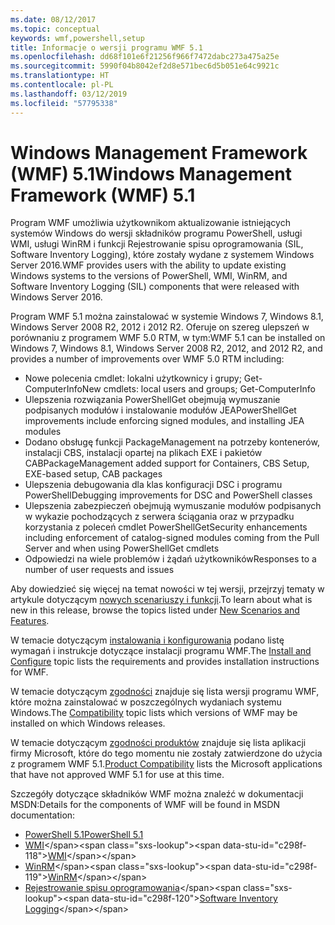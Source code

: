 ```yaml
---
ms.date: 08/12/2017
ms.topic: conceptual
keywords: wmf,powershell,setup
title: Informacje o wersji programu WMF 5.1
ms.openlocfilehash: dd68f101e6f21256f966f7472dabc273a475a25e
ms.sourcegitcommit: 5990f04b8042ef2d8e571bec6d5b051e64c9921c
ms.translationtype: HT
ms.contentlocale: pl-PL
ms.lasthandoff: 03/12/2019
ms.locfileid: "57795338"
---
```

# <a name="windows-management-framework-wmf-51"></a><span data-ttu-id="c298f-103">Windows Management Framework (WMF) 5.1</span><span class="sxs-lookup"><span data-stu-id="c298f-103">Windows Management Framework (WMF) 5.1</span></span>

<span data-ttu-id="c298f-104">Program WMF umożliwia użytkownikom aktualizowanie istniejących systemów Windows do wersji składników programu PowerShell, usługi WMI, usługi WinRM i funkcji Rejestrowanie spisu oprogramowania (SIL, Software Inventory Logging), które zostały wydane z systemem Windows Server 2016.</span><span class="sxs-lookup"><span data-stu-id="c298f-104">WMF provides users with the ability to update existing Windows systems to the versions of PowerShell, WMI, WinRM, and Software Inventory Logging (SIL) components that were released with Windows Server 2016.</span></span>

<span data-ttu-id="c298f-105">Program WMF 5.1 można zainstalować w systemie Windows 7, Windows 8.1, Windows Server 2008 R2, 2012 i 2012 R2. Oferuje on szereg ulepszeń w porównaniu z programem WMF 5.0 RTM, w tym:</span><span class="sxs-lookup"><span data-stu-id="c298f-105">WMF 5.1 can be installed on Windows 7, Windows 8.1, Windows Server 2008 R2, 2012, and 2012 R2, and provides a number of improvements over WMF 5.0 RTM including:</span></span>

- <span data-ttu-id="c298f-106">Nowe polecenia cmdlet: lokalni użytkownicy i grupy; Get-ComputerInfo</span><span class="sxs-lookup"><span data-stu-id="c298f-106">New cmdlets: local users and groups; Get-ComputerInfo</span></span>
- <span data-ttu-id="c298f-107">Ulepszenia rozwiązania PowerShellGet obejmują wymuszanie podpisanych modułów i instalowanie modułów JEA</span><span class="sxs-lookup"><span data-stu-id="c298f-107">PowerShellGet improvements include enforcing signed modules, and installing JEA modules</span></span>
- <span data-ttu-id="c298f-108">Dodano obsługę funkcji PackageManagement na potrzeby kontenerów, instalacji CBS, instalacji opartej na plikach EXE i pakietów CAB</span><span class="sxs-lookup"><span data-stu-id="c298f-108">PackageManagement added support for Containers, CBS Setup, EXE-based setup, CAB packages</span></span>
- <span data-ttu-id="c298f-109">Ulepszenia debugowania dla klas konfiguracji DSC i programu PowerShell</span><span class="sxs-lookup"><span data-stu-id="c298f-109">Debugging improvements for DSC and PowerShell classes</span></span>
- <span data-ttu-id="c298f-110">Ulepszenia zabezpieczeń obejmują wymuszanie modułów podpisanych w wykazie pochodzących z serwera ściągania oraz w przypadku korzystania z poleceń cmdlet PowerShellGet</span><span class="sxs-lookup"><span data-stu-id="c298f-110">Security enhancements including enforcement of catalog-signed modules coming from the Pull Server and when using PowerShellGet cmdlets</span></span>
- <span data-ttu-id="c298f-111">Odpowiedzi na wiele problemów i żądań użytkowników</span><span class="sxs-lookup"><span data-stu-id="c298f-111">Responses to a number of user requests and issues</span></span>

<span data-ttu-id="c298f-112">Aby dowiedzieć się więcej na temat nowości w tej wersji, przejrzyj tematy w artykule dotyczącym [nowych scenariuszy i funkcji](https://docs.microsoft.com/powershell/wmf/5.1/scenarios-features).</span><span class="sxs-lookup"><span data-stu-id="c298f-112">To learn about what is new in this release, browse the topics listed under [New Scenarios and Features](https://docs.microsoft.com/powershell/wmf/5.1/scenarios-features).</span></span>

<span data-ttu-id="c298f-113">W temacie dotyczącym [instalowania i konfigurowania](https://docs.microsoft.com/powershell/wmf/5.1/install-configure) podano listę wymagań i instrukcje dotyczące instalacji programu WMF.</span><span class="sxs-lookup"><span data-stu-id="c298f-113">The [Install and Configure](https://docs.microsoft.com/powershell/wmf/5.1/install-configure) topic lists the requirements and provides installation instructions for WMF.</span></span>

<span data-ttu-id="c298f-114">W temacie dotyczącym [zgodności](https://docs.microsoft.com/powershell/wmf/5.1/compatibility) znajduje się lista wersji programu WMF, które można zainstalować w poszczególnych wydaniach systemu Windows.</span><span class="sxs-lookup"><span data-stu-id="c298f-114">The [Compatibility](https://docs.microsoft.com/powershell/wmf/5.1/compatibility) topic lists which versions of WMF may be installed on which Windows releases.</span></span>

<span data-ttu-id="c298f-115">W temacie dotyczącym [zgodności produktów](https://docs.microsoft.com/powershell/wmf/5.1/productincompat) znajduje się lista aplikacji firmy Microsoft, które do tego momentu nie zostały zatwierdzone do użycia z programem WMF 5.1.</span><span class="sxs-lookup"><span data-stu-id="c298f-115">[Product Compatibility](https://docs.microsoft.com/powershell/wmf/5.1/productincompat) lists the Microsoft applications that have not approved WMF 5.1 for use at this time.</span></span>

<span data-ttu-id="c298f-116">Szczegóły dotyczące składników WMF można znaleźć w dokumentacji MSDN:</span><span class="sxs-lookup"><span data-stu-id="c298f-116">Details for the components of WMF will be found in MSDN documentation:</span></span>

- [<span data-ttu-id="c298f-117">PowerShell 5.1</span><span class="sxs-lookup"><span data-stu-id="c298f-117">PowerShell 5.1</span></span>](https://docs.microsoft.com/powershell/)
- <span data-ttu-id="c298f-118">[WMI](https://msdn.microsoft.com/library/jj152383(v=vs.85).aspx)</span><span class="sxs-lookup"><span data-stu-id="c298f-118">[WMI](https://msdn.microsoft.com/library/jj152383(v=vs.85).aspx)</span></span>
- <span data-ttu-id="c298f-119">[WinRM](https://msdn.microsoft.com/library/aa384426(v=vs.85).aspx)</span><span class="sxs-lookup"><span data-stu-id="c298f-119">[WinRM](https://msdn.microsoft.com/library/aa384426(v=vs.85).aspx)</span></span>
- <span data-ttu-id="c298f-120">[Rejestrowanie spisu oprogramowania](https://technet.microsoft.com/library/dn383584(v=ws.11).aspx)</span><span class="sxs-lookup"><span data-stu-id="c298f-120">[Software Inventory Logging](https://technet.microsoft.com/library/dn383584(v=ws.11).aspx)</span></span>
